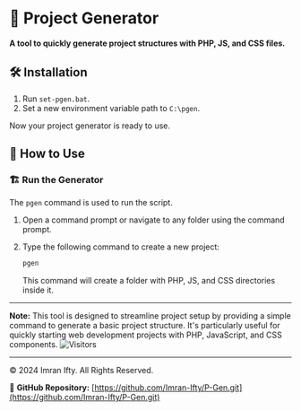 # 🚀 Project Generator

**A tool to quickly generate project structures with PHP, JS, and CSS files.**

## 🛠️ Installation

1. Run `set-pgen.bat`.
2. Set a new environment variable path to `C:\pgen`.

Now your project generator is ready to use.

## 🚀 How to Use

### 🏗️ Run the Generator

The `pgen` command is used to run the script.

1. Open a command prompt or navigate to any folder using the command prompt.
2. Type the following command to create a new project:

    ```sh
    pgen
    ```

   This command will create a folder with PHP, JS, and CSS directories inside it.

---

**Note:** This tool is designed to streamline project setup by providing a simple command to generate a basic project structure. It's particularly useful for quickly starting web development projects with PHP, JavaScript, and CSS components.
![Visitors](https://api.visitorbadge.io/api/visitors?path=https%3A%2F%2Fgithub.com%2FImran-Ifty%2FP-Gen&countColor=%23263759)

---

© 2024 Imran Ifty. All Rights Reserved.

🔗 **GitHub Repository:** [https://github.com/Imran-Ifty/P-Gen.git](https://github.com/Imran-Ifty/P-Gen.git)
